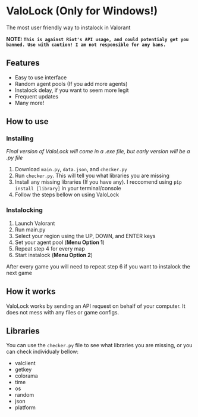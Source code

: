 # ValoLock (Only for Windows!)

The most user friendly way to instalock in Valorant

**NOTE: `This is against Riot's API usage, and could potentialy get you banned. Use with caution! I am not responsible for any bans.`**

## Features
- Easy to use interface
- Random agent pools (If you add more agents)
- Instalock delay, if you want to seem more legit
- Frequent updates
- Many more!

## How to use

### Installing

*Final version of ValoLock will come in a .exe file, but early version will be a .py file*

1. Download `main.py`, `data.json`, and `checker.py`
2. Run `checker.py`. This will tell you what libraries you are missing
3. Install any missing libraries (If you have any). I reccomend using `pip install [library]` in your terminal/console
4. Follow the steps bellow on using ValoLock

### Instalocking

1. Launch Valorant
2. Run main.py
3. Select your region using the UP, DOWN, and ENTER keys
4. Set your agent pool (**Menu Option 1**)
5. Repeat step 4 for every map
6. Start instalock (**Menu Option 2**)

After every game you will need to repeat step 6 if you want to instalock the next game

## How it works

ValoLock works by sending an API request on behalf of your computer. It does not mess with any files or game configs.

## Libraries

You can use the `checker.py` file to see what libraries you are missing, or you can check individualy bellow:

- valclient
- getkey
- colorama
- time
- os
- random
- json
- platform

